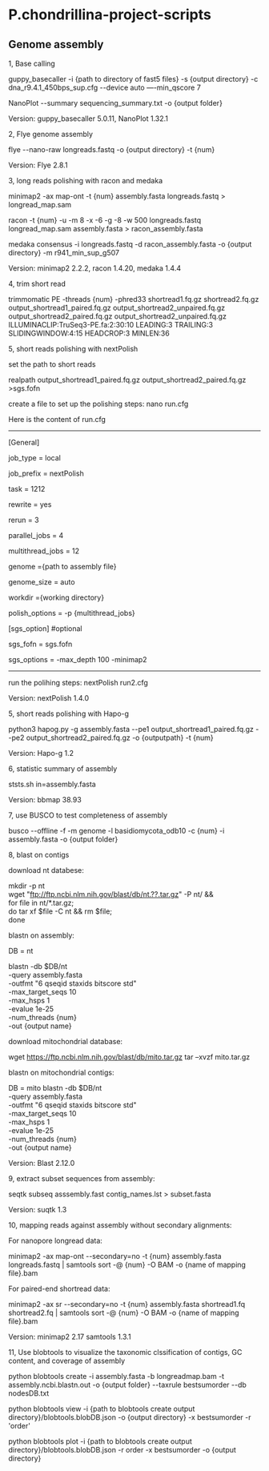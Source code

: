 # P.chondrillina-project-scripts

## Genome assembly

1, Base calling

guppy_basecaller -i {path to directory of fast5 files} -s {output directory} -c dna_r9.4.1_450bps_sup.cfg --device auto —-min_qscore 7

NanoPlot --summary sequencing_summary.txt -o {output folder}

Version: guppy_basecaller 5.0.11, NanoPlot 1.32.1

2, Flye genome assembly

flye --nano-raw longreads.fastq -o {output directory} -t {num}

Version: Flye 2.8.1

3, long reads polishing with racon and medaka

minimap2 -ax map-ont -t {num} assembly.fasta longreads.fastq > longread_map.sam

racon -t {num} -u -m 8 -x -6 -g -8 -w 500 longreads.fastq longread_map.sam assembly.fasta > racon_assembly.fasta

medaka consensus -i longreads.fastq -d racon_assembly.fasta -o {output directory} -m r941_min_sup_g507

Version: minimap2 2.2.2, racon 1.4.20, medaka 1.4.4

4, trim short read

trimmomatic PE -threads {num} -phred33 shortread1.fq.gz shortread2.fq.gz output_shortread1_paired.fq.gz output_shortread2_unpaired.fq.gz
output_shortread2_paired.fq.gz  output_shortread2_unpaired.fq.gz ILLUMINACLIP:TruSeq3-PE.fa:2:30:10 LEADING:3 TRAILING:3 SLIDINGWINDOW:4:15 HEADCROP:3 MINLEN:36

5, short reads polishing with nextPolish

set the path to short reads

realpath output_shortread1_paired.fq.gz output_shortread2_paired.fq.gz >sgs.fofn

create a file to set up the polishing steps:
nano run.cfg

Here is the content of run.cfg
***********************************************
[General]

job_type = local

job_prefix = nextPolish

task = 1212

rewrite = yes

rerun = 3

parallel_jobs = 4

multithread_jobs = 12

genome ={path to assembly file}

genome_size = auto

workdir ={working directory}

polish_options = -p {multithread_jobs}

[sgs_option] #optional

sgs_fofn = sgs.fofn

sgs_options = -max_depth 100 -minimap2

***********************************************
run the polihing steps:
nextPolish run2.cfg

Version: nextPolish 1.4.0

5, short reads polishing with Hapo-g

python3 hapog.py -g assembly.fasta --pe1 output_shortread1_paired.fq.gz --pe2 output_shortread2_paired.fq.gz  -o 
{outputpath} -t {num}

Version: Hapo-g 1.2 

6, statistic summary of assembly

ststs.sh in=assembly.fasta

Version: bbmap 38.93

7, use BUSCO to test completeness of assembly

busco --offline -f -m genome -l basidiomycota_odb10 -c {num} -i assembly.fasta -o {output folder}

8, blast on contigs

download nt databese:

mkdir -p nt \
wget "ftp://ftp.ncbi.nlm.nih.gov/blast/db/nt.??.tar.gz" -P nt/ && \
        for file in nt/*.tar.gz; \
            do tar xf $file -C nt && rm $file; \
        done

blastn on assembly:

DB = nt

blastn -db $DB/nt \
       -query assembly.fasta \
       -outfmt "6 qseqid staxids bitscore std" \
       -max_target_seqs 10 \
       -max_hsps 1 \
       -evalue 1e-25 \
       -num_threads {num} \
       -out {output name}
       
       
download mitochondrial database:

wget https://ftp.ncbi.nlm.nih.gov/blast/db/mito.tar.gz
tar –xvzf mito.tar.gz

blastn on mitochondrial contigs:

DB = mito
blastn -db $DB/nt \
       -query assembly.fasta \
       -outfmt "6 qseqid staxids bitscore std" \
       -max_target_seqs 10 \
       -max_hsps 1 \
       -evalue 1e-25 \
       -num_threads {num} \
       -out {output name}
       
Version: Blast 2.12.0

9, extract subset sequences from assembly:

seqtk subseq asssembly.fast contig_names.lst > subset.fasta

Version: suqtk 1.3

10, mapping reads against assembly without secondary alignments:

For nanopore longread data:

minimap2 -ax map-ont --secondary=no -t {num} assembly.fasta longreads.fastq | samtools sort -@ {num} -O BAM -o {name of mapping file}.bam

For paired-end shortread data:

minimap2 -ax sr --secondary=no -t {num} assembly.fasta shortread1.fq shortread2.fq | samtools sort -@ {num} -O BAM -o {name of mapping file}.bam

Version: minimap2 2.17 samtools 1.3.1

11, Use blobtools to visualize the taxonomic clssification of contigs, GC content, and coverage of assembly

python blobtools create -i assembly.fasta -b longreadmap.bam -t assembly.ncbi.blastn.out -o {output folder} --taxrule bestsumorder --db nodesDB.txt

python blobtools view -i {path to blobtools create output directory}/blobtools.blobDB.json  -o {output directory} -x bestsumorder -r 'order'

python blobtools plot  -i {path to blobtools create output directory}/blobtools.blobDB.json  -r order -x bestsumorder -o {output directory}

